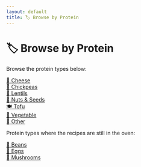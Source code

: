 ```yaml
---
layout: default
title: 🏷️ Browse by Protein
---
```


# 🏷️ Browse by Protein

Browse the protein types below:

[🧀 Cheese](../protein/cheese.md)  
[🌾 Chickpeas](../protein/chickpeas.md)  
[🥣 Lentils](../protein/lentils.md)  
[🌰 Nuts & Seeds](../protein/nuts_seeds.md)  
[🍽️ Tofu](../protein/tofu.md)  
[🍆 Vegetable](../protein/vegetable.md)  
[🍴 Other](../protein/other.md)  

Protein types where the recipes are still in the oven:

[🫘 Beans](../protein/beans.md)  
[🥚 Eggs](../protein/eggs.md)  
[🍄 Mushrooms](../protein/mushrooms.md)  
